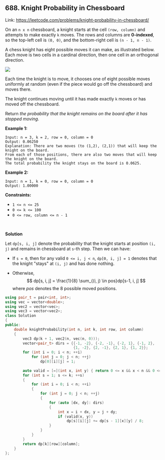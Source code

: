 ## 688. Knight Probability in Chessboard

Link: https://leetcode.com/problems/knight-probability-in-chessboard/

On an `n x n` chessboard, a knight starts at the cell `(row, column)` and attempts to make exactly `k` moves. The rows and columns are **0-indexed**, so the top-left cell is `(0, 0)`, and the bottom-right cell is `(n - 1, n - 1)`.

A chess knight has eight possible moves it can make, as illustrated below. Each move is two cells in a cardinal direction, then one cell in an orthogonal direction.

<img src="https://assets.leetcode.com/uploads/2018/10/12/knight.png"/>

Each time the knight is to move, it chooses one of eight possible moves uniformly at random (even if the piece would go off the chessboard) and moves there.

The knight continues moving until it has made exactly `k` moves or has moved off the chessboard.

Return *the probability that the knight remains on the board after it has stopped moving*.

 

**Example 1:**

```
Input: n = 3, k = 2, row = 0, column = 0
Output: 0.06250
Explanation: There are two moves (to (1,2), (2,1)) that will keep the knight on the board.
From each of those positions, there are also two moves that will keep the knight on the board.
The total probability the knight stays on the board is 0.0625.
```

**Example 2:**

```
Input: n = 1, k = 0, row = 0, column = 0
Output: 1.00000
```

 

**Constraints:**

- `1 <= n <= 25`
- `0 <= k <= 100`
- `0 <= row, column <= n - 1`

<br/>

**Solution**

Let `dp[s, i, j]` denote the probability that the knight starts at position `(i, j)` and remains in chessboard at `s`-th step. Then we can have:

- If `s = 0`, then for any valid `0 <= i, j < n`, `dp[0, i, j] = 1` denotes that the knight "stays" at `(i, j)` and has done nothing.

- Otherwise,
  $$
  dp[s, i, j] = \frac{1}{8} \sum_{(i, j) \in pos}dp[s-1, i, j]
  $$
  where $pos$ denotes the 8 possible moved positions.

```cpp
using pair_t = pair<int, int>;
using vec = vector<double>;
using vec2 = vector<vec>;
using vec3 = vector<vec2>;
class Solution
{
public:
    double knightProbability(int n, int k, int row, int column)
    {
        vec3 dp(k + 1, vec2(n, vec(n, 0)));
        vector<pair_t> dirs = {{-1, -2}, {-2, -1}, {-2, 1}, {-1, 2},
                               {1, -2}, {2, -1}, {2, 1}, {1, 2}};
        for (int i = 0; i < n; ++i)
            for (int j = 0; j < n; ++j)
                dp[0][i][j] = 1;
        
        auto valid = [=](int x, int y) { return 0 <= x && x < n && 0 <= y && y < n; };
        for (int s = 1; s <= k; ++s)
        {
            for (int i = 0; i < n; ++i)
            {
                for (int j = 0; j < n; ++j)
                {
                    for (auto [dx, dy]: dirs)
                    {
                        int x = i + dx, y = j + dy;
                        if (valid(x, y))
                            dp[s][i][j] += dp[s - 1][x][y] / 8;
                    }
                }
            }
        }
        return dp[k][row][column];
    }
};
```

